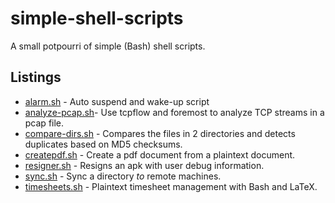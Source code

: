 # simple-shell-scripts
A small potpourri of simple (Bash) shell scripts.

## Listings
+ [alarm.sh](http://bamos.github.io/2013/03/09/rtcwake/) -
  Auto suspend and wake-up script
+ [analyze-pcap.sh](http://bamos.github.io/2013/07/31/pcap-analysis/)-
  Use tcpflow and foremost to analyze TCP streams in a pcap file.
+ [compare-dirs.sh](http://bamos.github.io/2013/03/11/compare-directories-bash/) -
  Compares the files in 2 directories and detects duplicates based on MD5 checksums.
+ [createpdf.sh](http://bamos.github.io/2013/04/16/pdf-from-plaintext/) -
  Create a pdf document from a plaintext document.
+ [resigner.sh](http://bamos.github.io/2013/03/10/resigning-apk/) -
  Resigns an apk with user debug information.
+ [sync.sh](http://bamos.github.io/2013/07/17/sync-to-servers-bash/) -
  Sync a directory *to* remote machines.
+ [timesheets.sh](http://bamos.github.io/2013/02/10/timesheets-with-bash-and-latex/) -
  Plaintext timesheet management with Bash and LaTeX.
